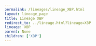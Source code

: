 ```yaml
---
permalink: /lineages/lineage_XBP.html
layout: lineage_page
title: Lineage XBP
redirect_to: ../lineage.html?lineage=XBP
lineage: XBP
parent: None
children: ['XBP']
---
```

